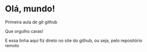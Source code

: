 # Olá, mundo!
 
Primeira aula de git github

Que orgulho caras! 

E essa linha aqui fiz direto no site do github, ou seja, pelo repositório remoto 
